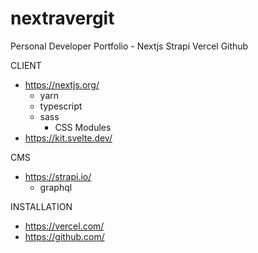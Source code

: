 # nextravergit
Personal Developer Portfolio - Nextjs Strapi Vercel Github

CLIENT
- https://nextjs.org/
  - yarn
  - typescript
  - sass
    - CSS Modules
- https://kit.svelte.dev/

CMS
- https://strapi.io/
  - graphql

INSTALLATION
- https://vercel.com/
- https://github.com/
